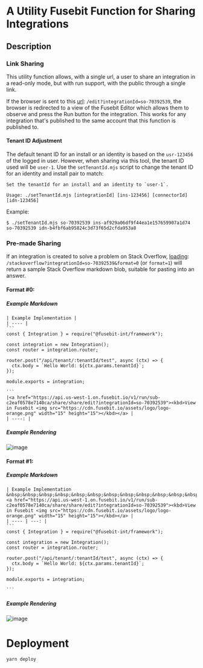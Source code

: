 # A Utility Fusebit Function for Sharing Integrations

## Description

### Link Sharing

This utility function allows, with a single url, a user to share an integration in a read-only mode, but with
run support, with the public through a single link.

If the browser is sent to this
[url](https://api.us-west-1.on.fusebit.io/v1/run/sub-c2eaf0578e7140ca/share/share/edit?integrationId=so-70392539): `/edit?integrationId=so-70392539`, the browser is redirected to a view of the Fusebit Editor which allows them to observe and press the Run button for the integration. This works for any integration that's published to the same account that this function is published to.

#### Tenant ID Adjustment

The default tenant ID for an install or an identity is based on the `usr-123456` of the logged in user.
However, when sharing via this tool, the tenant ID used will be `user-1`.  Use the `setTenantId.mjs` script to
change the tenant ID for an identity and install pair to match:

```
Set the tenantId for an install and an identity to `user-1`.

Usage: ./setTenantId.mjs [integrationId] [ins-123456] [connectorId] [idn-123456]
```

Example:
```
$ ./setTenantId.mjs so-70392539 ins-af929a06df9f44ea1e157659907a1d74 so-70392539 idn-b4fbf6ab95824c3d73f65d2cfda953a8
```

### Pre-made Sharing

If an integration is created to solve a problem on Stack Overflow, [loading](https://api.us-west-1.on.fusebit.io/v1/run/sub-c2eaf0578e7140ca/share/share/stackoverflow?integrationId=so-70392539&format=0):
`/stackoverflow?integrationId=so-70392539&format=0` (or `format=1`) will return a sample Stack Overflow
markdown blob, suitable for pasting into an answer.

#### Format #0:

##### Example Markdown

````
| Example Implementation |
| ---- |
```
const { Integration } = require("@fusebit-int/framework");

const integration = new Integration();
const router = integration.router;

router.post("/api/tenant/:tenantId/test", async (ctx) => {
  ctx.body = `Hello World: ${ctx.params.tenantId}`;
});

module.exports = integration;

```
|<a href="https://api.us-west-1.on.fusebit.io/v1/run/sub-c2eaf0578e7140ca/share/share/edit?integrationId=so-70392539"><kbd>View in Fusebit <img src="https://cdn.fusebit.io/assets/logo/logo-orange.png" width="15" height="15"></kbd></a> |
| ----: |
````

##### Example Rendering

![image](https://user-images.githubusercontent.com/3607121/146102320-e5eeb447-493d-4a96-83cb-507b4669e189.png)

#### Format #1:

##### Example Markdown

````
| Example Implementation &nbsp;&nbsp;&nbsp;&nbsp;&nbsp;&nbsp;&nbsp;&nbsp;&nbsp;&nbsp;&nbsp;&nbsp;&nbsp;&nbsp;&nbsp;&nbsp;&nbsp;&nbsp;&nbsp;&nbsp;&nbsp;&nbsp;&nbsp;&nbsp;&nbsp;&nbsp;&nbsp;&nbsp;&nbsp;&nbsp;&nbsp;&nbsp;&nbsp;&nbsp;&nbsp;&nbsp;&nbsp;&nbsp;&nbsp;&nbsp;&nbsp;&nbsp;&nbsp;&nbsp;&nbsp;&nbsp;&nbsp;&nbsp;&nbsp;&nbsp;&nbsp;&nbsp;&nbsp;&nbsp;&nbsp;&nbsp;&nbsp;&nbsp;&nbsp;&nbsp;&nbsp;&nbsp;&nbsp;&nbsp;&nbsp;&nbsp;&nbsp;&nbsp;&nbsp;&nbsp;&nbsp;&nbsp;&nbsp;&nbsp;&nbsp;&nbsp;&nbsp;&nbsp;&nbsp;|<a href="https://api.us-west-1.on.fusebit.io/v1/run/sub-c2eaf0578e7140ca/share/share/edit?integrationId=so-70392539"><kbd>View in Fusebit <img src="https://cdn.fusebit.io/assets/logo/logo-orange.png" width="15" height="15"></kbd></a> |
| ---- | ---: |
```
const { Integration } = require("@fusebit-int/framework");

const integration = new Integration();
const router = integration.router;

router.post("/api/tenant/:tenantId/test", async (ctx) => {
  ctx.body = `Hello World: ${ctx.params.tenantId}`;
});

module.exports = integration;

```
````

##### Example Rendering

![image](https://user-images.githubusercontent.com/3607121/146102421-66520208-6d8d-47c9-b373-ea09d7a8082b.png)

# Deployment

```
yarn deploy
```
